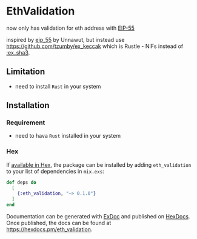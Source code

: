 # EthValidation

now only has validation for eth address with [EIP-55](https://github.com/ethereum/EIPs/blob/master/EIPS/eip-55.md)

inspired by [eip_55](https://github.com/unnawut/eip_55) by Unnawut, but instead use https://github.com/tzumby/ex_keccak which is
Rustle - NIFs instead of [:ex_sha3](https://hex.pm/packages/ex_sha3).

## Limitation
- need to install `Rust` in your system

## Installation

### Requirement
- need to hava `Rust` installed in your system

### Hex 
If [available in Hex](https://hex.pm/docs/publish), the package can be installed
by adding `eth_validation` to your list of dependencies in `mix.exs`:

```elixir
def deps do
  [
    {:eth_validation, "~> 0.1.0"}
  ]
end
```

Documentation can be generated with [ExDoc](https://github.com/elixir-lang/ex_doc)
and published on [HexDocs](https://hexdocs.pm). Once published, the docs can
be found at <https://hexdocs.pm/eth_validation>.

